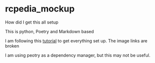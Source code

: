 # rcpedia_mockup
 
 How did I get this all setup

 This is python, Poetry and Markdown based

I am following this [tutorial](https://medium.com/swlh/publish-a-static-website-in-a-day-with-mkdocs-and-netlify-3cc076d0efaf) to get everything set up. The image links are broken


I am using peotry as a dependency manager, but this may not be useful. 